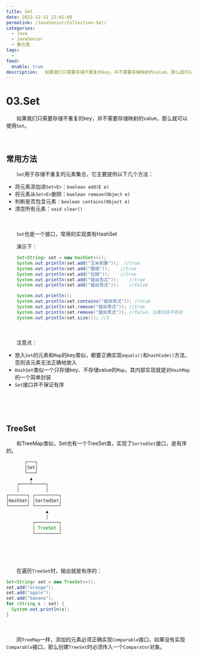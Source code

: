 ```yaml
---
title: Set
date: 2022-12-31 22:01:09
permalink: /JavaSenior/Collection-Set/
categories:
  - Java
  - JavaSenior
  - 集合类
tags:
  - 
feed:
  enable: true
description: 　如果我们只需要存储不重复的key，并不需要存储映射的value，那么就可以使用 Set。
---
```




# 03.Set

　　如果我们只需要存储不重复的key，并不需要存储映射的value，那么就可以使用`Set`。

<!-- more -->　　‍

## 常用方法

　　`Set`用于存储不重复的元素集合，它主要提供以下几个方法：

* 将元素添加进`Set<E>`：`boolean add(E e)`
* 将元素从`Set<E>`删除：`boolean remove(Object e)`
* 判断是否包含元素：`boolean contains(Object e)`
* 清空所有元素：`void clear()`

　　‍

　　`Set`也是一个接口，常用的实现类有HashSet

　　演示下：

```java
    Set<String> set = new HashSet<>();
    System.out.println(set.add("艾米莉雅"));  //true
    System.out.println(set.add("雷姆"));    //true
    System.out.println(set.add("拉姆"));    //true
    System.out.println(set.add("姬丝秀忒"));    //true
    System.out.println(set.add("姬丝秀忒"));    //false

    System.out.println();
    System.out.println(set.contains("姬丝秀忒")); //true
    System.out.println(set.remove("姬丝秀忒")); //true
    System.out.println(set.remove("姬丝秀忒")); //false，元素已经不存在
    System.out.println(set.size()); //3
```

　　‍

　　注意点：

* 放入`Set`的元素和`Map`的key类似，都要正确实现`equals()`和`hashCode()`方法，否则该元素无法正确地放入
* `HashSet`类似一个只存储key、不存储value的`Map`，其内部实现就是对`HashMap`的一个简单封装
* `Set`接口并不保证有序

　　‍

　　‍

## TreeSet

　　和TreeMap类似，Set也有一个TreeSet类，实现了`SortedSet`接口，是有序的。

```java
       ┌───┐
       │Set│
       └───┘
         ▲
    ┌────┴─────┐
    │          │
┌───────┐ ┌─────────┐
│HashSet│ │SortedSet│
└───────┘ └─────────┘
               ▲
               │
          ┌─────────┐
          │ TreeSet │
          └─────────┘
```

　　‍

　　‍

　　在遍历`TreeSet`时，输出就是有序的：

```java
Set<String> set = new TreeSet<>();
set.add("orange");
set.add("apple");
set.add("banana");
for (String s : set) {
  System.out.println(s);
}
```

　　‍

　　同`TreeMap`一样，添加的元素必须正确实现`Comparable`接口，如果没有实现`Comparable`接口，那么创建`TreeSet`时必须传入一个`Comparator`对象。

　　‍

　　‍

